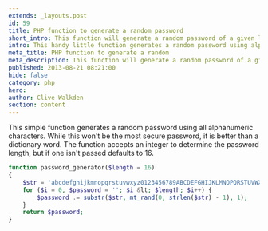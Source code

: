 ```yaml
---
extends: _layouts.post
id: 59
title: PHP function to generate a random password
short_intro: This function will generate a random password of a given length (if specified)
intro: This handy little function generates a random password using alphanumeric characters. It may not be the most secure but it beats a standard dictionary word and could help secure your users accounts.
meta_title: PHP function to generate a random
meta_description: This function will generate a random password of a given length (if specified)
published: 2013-08-21 08:21:00
hide: false
category: php
hero:
author: Clive Walkden
section: content
---
```


This simple function generates a random password using all alphanumeric characters. While this won't be the most secure password, it is better than a dictionary word. The function accepts an integer to determine the password length, but if one isn't passed defaults to 16.

```php
function password_generator($length = 16)
{
    $str = 'abcdefghijkmnopqrstuvwxyz0123456789ABCDEFGHIJKLMNOPQRSTUVWXYZ';
    for ($i = 0, $password = ''; $i &lt; $length; $i++) {
        $password .= substr($str, mt_rand(0, strlen($str) - 1), 1);
    }
    return $password;
}
```